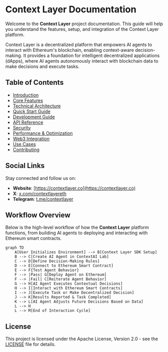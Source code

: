 # Context Layer Documentation

Welcome to the **Context Layer** project documentation. This guide will help you understand the features, setup, and integration of the Context Layer platform. 

Context Layer is a decentralized platform that empowers AI agents to interact with Ethereum's blockchain, enabling context-aware decision-making. It provides a foundation for intelligent decentralized applications (dApps), where AI agents autonomously interact with blockchain data to make decisions and execute tasks.

## Table of Contents

- [Introduction](./introduction.md)
- [Core Features](./core-features.md)
- [Technical Architecture](./technical-architecture.md)
- [Quick Start Guide](./quick-start-guide.md)
- [Development Guide](./development-guide.md)
- [API Reference](./api-reference.md)
- [Security](./security.md)
- [Performance & Optimization](./performance-optimization.md)
- [Web3 Integration](./web3-integration.md)
- [Use Cases](./use-cases.md)
- [Contributing](./contributing.md)
  
## Social Links

Stay connected and follow us on:

- **Website**: [https://contextlayer.co](https://contextlayer.co)
- **X**: [x.com/contextlayereth](https://x.com/contextlayereth)
- **Telegram**: [t.me/contextlayer](https://t.me/contextlayer)

## Workflow Overview

Below is the high-level workflow of how the **Context Layer** platform functions, from building AI agents to deploying and interacting with Ethereum smart contracts.

```mermaid
graph TD
    A[User Initializes Environment] --> B[Context Layer SDK Setup]
    B --> C[Create AI Agent in ContextAI Lab]
    C --> D[Define Decision-Making Rules]
    D --> E[Connect to Ethereum Smart Contract]
    E --> F{Test Agent Behavior}
    F --> |Pass| G[Deploy Agent on Ethereum]
    F --> |Fail| C[Reiterate Agent Behavior]
    G --> H[AI Agent Executes Contextual Decisions]
    H --> I[Interact with Ethereum Smart Contracts]
    I --> J[Execute Task or Make Decentralized Decision]
    J --> K[Results Reported & Task Completed]
    K --> L[AI Agent Adjusts Future Decisions Based on Data]
    L --> H
    L --> M[End of Interaction Cycle]
```

## License

This project is licensed under the Apache License, Version 2.0 - see the [LICENSE](./LICENSE) file for details.
